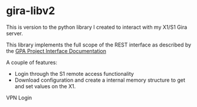 # gira-libv2

This is version to the python library I created to interact with my X1/S1 Gira server.

This library implements the full scope of the REST interface as described by the [GPA Project Interface Documentation](https://github.com/brendanbank/gira-libv2/blob/c8993841cf787944a9087aa905c05484d40ae7cd/GiraDocumentation/GPA_Project_Interface_Documentation.pdf)

A couple of features:
* Login through the S1 remote access functionality
* Download configuration and create a internal memory structure to get and set values on the X1.

VPN Login

